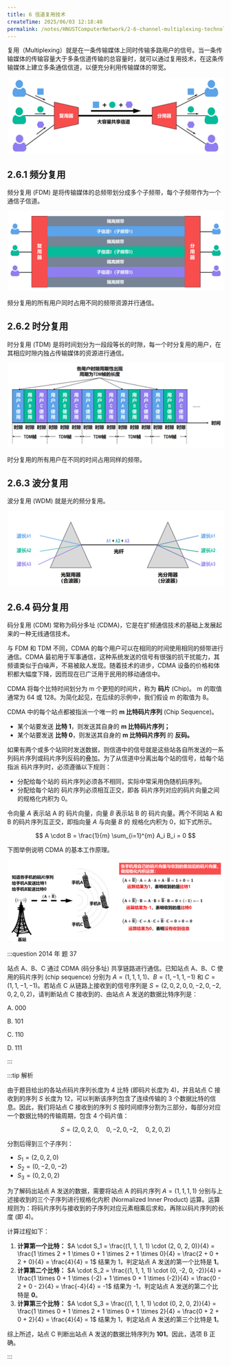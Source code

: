 ```yaml
---
title: 6 信道复用技术
createTime: 2025/06/03 12:18:48
permalink: /notes/HNUSTComputerNetwork/2-6-channel-multiplexing-technology/
---
```


复用（Multiplexing）就是在一条传输媒体上同时传输多路用户的信号。当一条传输媒体的传输容量大于多条信道传输的总容量时，就可以通过复用技术，在这条传输媒体上建立多条通信信道，以便充分利用传输媒体的带宽。

![](2.6%20信道复用技术_附件/信道复用的示意图.png)

## **2.6.1 频分复用**

频分复用 (FDM) 是将传输媒体的总频带划分成多个子频带，每个子频带作为一个通信子信道。

![](2.6%20信道复用技术_附件/频分复用的示意图.png)

频分复用的所有用户同时占用不同的频带资源并行通信。

## **2.6.2 时分复用**

时分复用 (TDM) 是将时间划分为一段段等长的时隙，每一个时分复用的用户，在其相应时隙内独占传输媒体的资源进行通信。

![](2.6%20信道复用技术_附件/时分复用的示意图.png)

时分复用的所有用户在不同的时间占用同样的频带。

## **2.6.3 波分复用**

波分复用 (WDM) 就是光的频分复用。

![](2.6%20信道复用技术_附件/波分复用的示意图.png)

## **2.6.4 码分复用**

码分复用 (CDM) 常称为码分多址 (CDMA)，它是在扩频通信技术的基础上发展起来的一种无线通信技术。

与 FDM 和 TDM 不同，CDMA 的每个用户可以在相同的时间使用相同的频带进行通信。CDMA 最初用于军事通信，这种系统发送的信号有很强的抗干扰能力，其频谱类似于白噪声，不易被敌人发现。随着技术的进步，CDMA 设备的价格和体积都大幅度下降，因而现在已广泛用于民用的移动通信中。

CDMA 将每个比特时间划分为 m 个更短的时间片，称为 **码片** (Chip)。 m 的取值通常为 64 或 128。为简化起见，在后续的示例中，我们假设 m 的取值为 8。

CDMA 中的每个站点都被指派一个唯一的 **m 比特码片序列** (Chip Sequence)。

- 某个站要发送 **比特 1**，则发送其自身的 **m 比特码片序列；**
- 某个站要发送 **比特 0**，则发送其自身的 **m 比特码片序列** 的 **反码。**

如果有两个或多个站同时发送数据，则信道中的信号就是这些站各自所发送的一系列码片序列或码片序列反码的叠加。为了从信道中分离出每个站的信号，给每个站指派 码片序列时，必须遵循以下规则：

- 分配给每个站的 码片序列必须各不相同，实际中常采用伪随机码序列。
- 分配给每个站的 码片序列必须相互正交，即各 码片序列对应的码片向量之间的规格化内积为 0。

令向量 $A$ 表示站 A 的 码片向量，向量 $B$ 表示站 B 的 码片向量。两个不同站 A 和 B 的码片序列互正交，即指向量 $A$ 与向量 $B$ 的 规格化内积为 0，如下式所示。

$$
A \cdot B = \frac{1}{m} \sum_{i=1}^{m} A_i B_i = 0
$$

下图举例说明 CDMA 的基本工作原理。

![](2.6%20信道复用技术_附件/CDMA的基本工作原理.png)

:::question 2014 年 题 37

站点 A、B、C 通过 CDMA (码分多址) 共享链路进行通信。已知站点 A、B、C 使用的码片序列 (chip sequence) 分别为 $A = (1, 1, 1, 1)$、$B = (1, -1, 1, -1)$ 和 $C = (1, 1, -1, -1)$。若站点 C 从链路上接收到的信号序列是 $S = (2, 0, 2, 0, 0, -2, 0, -2, 0, 2, 0, 2)$，请判断站点 C 接收到的、由站点 A 发送的数据比特序列是：

A. 000

B. 101

C. 110

D. 111

:::

:::tip 解析

由于题目给出的各站点码片序列长度为 4 比特 (即码片长度为 4)，并且站点 C 接收到的序列 $S$ 长度为 12，可以判断该序列包含了连续传输的 3 个数据比特的信息。因此，我们将站点 C 接收到的序列 $S$ 按时间顺序分割为三部分，每部分对应一个数据比特的传输周期，包含 4 个码片值：

$$
S = (2, 0, 2, 0, \quad 0, -2, 0, -2, \quad 0, 2, 0, 2)
$$

分割后得到三个子序列：

- $S_1 = (2, 0, 2, 0)$
- $S_2 = (0, -2, 0, -2)$
- $S_3 = (0, 2, 0, 2)$

为了解码出站点 A 发送的数据，需要将站点 A 的码片序列 $A = (1, 1, 1, 1)$ 分别与上述接收到的三个子序列进行规格化内积 (Normalized Inner Product) 运算。运算规则为：将码片序列与接收到的子序列对应元素相乘后求和，再除以码片序列的长度 (即 4)。

计算过程如下：

1. **计算第一个比特：**
$A \cdot S_1 = \frac{(1, 1, 1, 1) \cdot (2, 0, 2, 0)}{4} = \frac{1 \times 2 + 1 \times 0 + 1 \times 2 + 1 \times 0}{4} = \frac{2 + 0 + 2 + 0}{4} = \frac{4}{4} = 1$
结果为 1，判定站点 A 发送的第一个比特是 **1**。
2. **计算第二个比特：**
$A \cdot S_2 = \frac{(1, 1, 1, 1) \cdot (0, -2, 0, -2)}{4} = \frac{1 \times 0 + 1 \times (-2) + 1 \times 0 + 1 \times (-2)}{4} = \frac{0 - 2 + 0 - 2}{4} = \frac{-4}{4} = -1$
结果为 -1，判定站点 A 发送的第二个比特是 **0**。
3. **计算第三个比特：**
$A \cdot S_3 = \frac{(1, 1, 1, 1) \cdot (0, 2, 0, 2)}{4} = \frac{1 \times 0 + 1 \times 2 + 1 \times 0 + 1 \times 2}{4} = \frac{0 + 2 + 0 + 2}{4} = \frac{4}{4} = 1$
结果为 1，判定站点 A 发送的第三个比特是 **1**。

综上所述，站点 C 判断出站点 A 发送的数据比特序列为 **101**。因此，选项 B 正确。

:::

